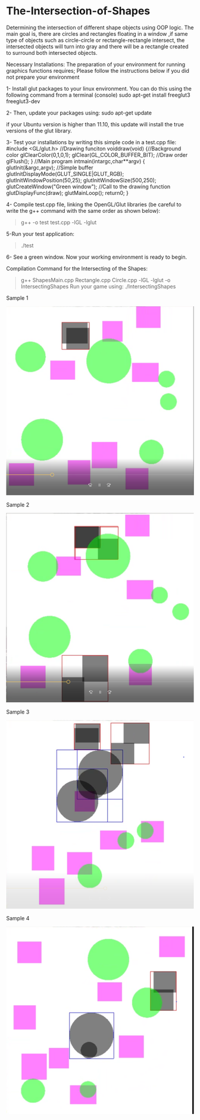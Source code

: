 # The-Intersection-of-Shapes
Determining the intersection of different shape objects using OOP logic. The main goal is, there are circles and rectangles floating in a window ,if same type of objects such as circle-circle or rectangle-rectangle intersect, the intersected objects will turn into gray and there will be a rectangle created to surround both intersected objects.


Necessary Installations:
The preparation of your environment for running graphics functions requires;
    Please follow the instructions below if you did not prepare your environment

1- Install glut packages to your linux environment. You can do this using the following command from
a terminal (console)
sudo apt-get install freeglut3 freeglut3-dev

2- Then, update your packages using:
sudo apt-get update

if your Ubuntu version is higher than 11.10, this update will install the true versions of the glut
library.

3- Test your installations by writing this simple code in a test.cpp file:
#include <GL/glut.h>
//Drawing funciton
voiddraw(void)
{//Background color
glClearColor(0,1,0,1);
glClear(GL_COLOR_BUFFER_BIT);
//Draw order
glFlush();
}
//Main program
intmain(intargc,char**argv)
{
glutInit(&argc,argv);
//Simple buffer
glutInitDisplayMode(GLUT_SINGLE|GLUT_RGB);
glutInitWindowPosition(50,25);
glutInitWindowSize(500,250);
glutCreateWindow("Green window");
//Call to the drawing function
glutDisplayFunc(draw);
glutMainLoop();
return0;
}


4- Compile test.cpp file, linking the OpenGL/Glut libraries (be careful to write the g++ command with
the same order as shown below):
>g++ -o test test.cpp -lGL -lglut

5-Run your test application:
>./test

6- See a green window.
Now your working environment is ready to begin.

Compilation Command for the Intersecting of the Shapes:
>g++ ShapesMain.cpp Rectangle.cpp Circle.cpp -lGL -lglut -o IntersectingShapes
Run your game using:
>./IntersectingShapes



Sample 1


![](images/1.png)

Sample 2


![](images/2.png)



Sample 3


![](images/3.png)



Sample 4


![](images/4.png)

